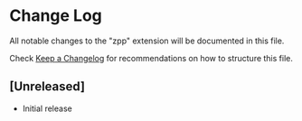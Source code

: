 # Change Log

All notable changes to the "zpp" extension will be documented in this file.

Check [Keep a Changelog](http://keepachangelog.com/) for recommendations on how to structure this file.

## [Unreleased]

- Initial release